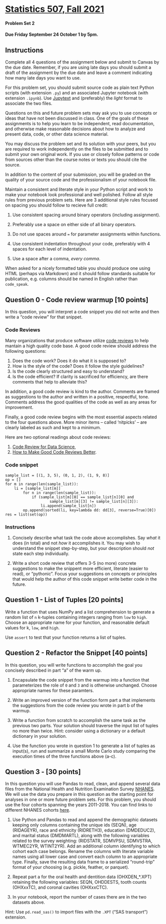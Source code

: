 
[Statistics 507, Fall 2021](../index.html)
==========================================

#### Problem Set 2

#### Due Friday September 24 October 1 by 5pm.

Instructions
------------

Complete all 4 questions of the assignment below and submit to Canvas by the due date. Remember, if you are using late days you should submit a draft of the assignment by the due date and leave a comment indicating how many late days you want to use.

For this problem set, you should submit source code as plain text Python scripts (with extension `.py`) and an associated Jupyter notebook (with extension `.ipynb`). Use [Jupytext](https://jupytext.readthedocs.io/en/latest/install.html) and (preferably) the _light_ format to associate the two files.

Questions on this and future problem sets may ask you to use concepts or ideas that have not been discussed in class. One of the goals of these assignments is to help you learn to be independent, read documentation, and otherwise make reasonable decisions about how to analyze and present data, code, or other data science material.

You may discuss the problem set and its solution with your peers, but you are required to work independently on the files to be submitted and to submit your own original work. If you use or closely follow patterns or code from sources other than the course notes or texts you should cite the source.

In addition to the content of your submission, you will be graded on the quality of your source code and the professionalism of your notebook file.

Maintain a consistent and literate style in your Python script and work to make your notebook look professional and well polished. Follow all style rules from previous problem sets. Here are 3 additional style rules focused on spacing you should follow to recieve full credit:

1.  Use consistent spacing around binary operators (including assignment).

1.  Preferably use a space on either side of all binary operators.
2.  Do not use spaces around `=` for parameter assignments within functions.  
    

2.  Use consistent indentation throughout your code, preferably with 4 spaces for each level of indentation.
3.  Use a space after a comma, _every comma_.

When asked for a nicely formatted table you should produce one using HTML (perhaps via Markdown) and it should follow standards suitable for publication, e.g. columns should be named in English rather than `code_speak`.

Question 0 - Code review warmup \[10 points\]
---------------------------------------------

In this question, you will interpret a code snippet you did not write and then write a “code review” for that snippet.

### Code Reviews

Many organizations that produce software utilize [code reviews](https://en.wikipedia.org/wiki/Code_review) to help mantain a high quality code base. A good code review should address the following questions:

1.  Does the code work? Does it do what it is supposed to?
2.  How is the style of the code? Does it follow the style guidelines?
3.  Is the code clearly structured and easy to understand?
4.  Is the code efficient? If clarity is sacrificed for efficiency, are there comments that help to alleviate this?

In addition, a good code review is kind to the author. Comments are framed as suggestions to the author and written in a positive, respectful, tone. Comments address the good qualities of the code as well as any areas for improvement.

Finally, a good code review begins with the most essential aspects related to the four questions above. More minor items – called ‘nitpicks’ – are clearly labeled as such and kept to a minimum.

Here are two optional readings about code reviews:

1.  [Code Review for Data Science](https://medium.com/apteo/code-reviewing-data-science-work-774747248e33),
2.  [How to Make Good Code Reviews Better](https://stackoverflow.blog/2019/09/30/how-to-make-good-code-reviews-better/).

### Code snippet

    sample_list = [(1, 3, 5), (0, 1, 2), (1, 9, 8)]
    op = []
    for m in range(len(sample_list)):
        li = [sample_list[m]]
            for n in range(len(sample_list)):
                if (sample_list[m][0] == sample_list[n][0] and
                        sample_list[m][3] != sample_list[n][3]):
                    li.append(sample_list[n])
            op.append(sorted(li, key=lambda dd: dd[3], reverse=True)[0])
    res = list(set(op))

### Instructions

1.  Concisely describe what task the code above accomplishes. Say _what_ it does (in total) and not _how_ it accomplishes it. You may wish to understand the snippet step-by-step, but your description should _not_ state each step individually.
    
2.  Write a short code review that offers 3-5 (no more) concrete suggestions to make the snippent more efficient, literate (easier to read), or “pythonic”. Focus your suggestions on concepts or principles that would help the author of this code snippet write better code in the future.
    

Question 1 - List of Tuples \[20 points\]
-----------------------------------------

Write a function that uses NumPy and a list comprehension to generate a random list of `n` k-tuples containing integers ranging from `low` to `high`. Choose an appropriate name for your function, and reasonable default values for k, `low`, and `high`.

Use `assert` to test that your function returns a list of tuples.

Question 2 - Refactor the Snippet \[40 points\]
-----------------------------------------------

In this question, you will write functions to accomplish the goal you concisely described in part “a” of the warm up.

1.  Encapsulate the code snippet from the warmup into a function that parameterizes the role of `0` and `3` and is otherwise unchanged. Choose appropriate names for these paramters.
    
2.  Write an improved version of the function form part a that implements the suggestions from the code review you wrote in part b of the warmup.
    
3.  Write a function from scratch to accomplish the same task as the previous two parts. Your solution should traverse the input list of tuples no more than twice. Hint: consider using a dictionary or a default dictionary in your solution.
    
4.  Use the function you wrote in question 1 to generate a list of tuples as input(s), run and summarize a small Monte Carlo study comparing the execution times of the three functions above (a-c).
    

Question 3 - \[30 points\]
--------------------------

In this question you will use Pandas to read, clean, and append several data files from the National Health and Nutrition Examination Survey [NHANES](https://www.cdc.gov/nchs/nhanes/index.htm). We will use the data you prepare in this question as the starting point for analyses in one or more future problem sets. For this problem, you should use the four cohorts spanning the years 2011-2018. You can find links to different NHANES cohorts [here](https://wwwn.cdc.gov/nchs/nhanes/Default.aspx).

1.  Use Python and Pandas to read and append the demographic datasets keeping only columns containing the unique ids (SEQN), age (RIDAGEYR), race and ethnicity (RIDRETH3), education (DMDEDUC2), and marital status (DMDMARTL), along with the following variables related to the survey weighting: (RIDSTATR, SDMVPSU, SDMVSTRA, WTMEC2YR, WTINT2YR). Add an additional column identifying to which cohort each case belongs. Rename the columns with literate variable names using all lower case and convert each column to an appropriate type. Finally, save the resulting data frame to a serialized “round-trip” format of your choosing (e.g. pickle, feather, or parquet).
    
2.  Repeat part a for the oral health and dentition data (OHXDEN\_\*.XPT) retaining the following variables: SEQN, OHDDESTS, tooth counts (OHXxxTC), and coronal cavities (OHXxxCTC).
    
3.  In your notebook, report the number of cases there are in the two datasets above.
    

Hint: Use `pd.read_sas()` to import files with the `.XPT` (“SAS transport”) extension.

